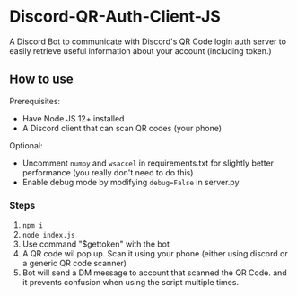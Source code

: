 # Discord-QR-Auth-Client-JS
A Discord Bot to communicate with Discord's QR Code login auth server
to easily retrieve useful information about your account
(including token.)

## How to use
Prerequisites:
* Have Node.JS 12+ installed
* A Discord client that can scan QR codes (your phone)

Optional:
* Uncomment `numpy` and `wsaccel` in requirements.txt for slightly better performance (you really don't need to do this)
* Enable debug mode by modifying `debug=False` in server.py

### Steps
1. `npm i`
2. `node index.js`
3. Use command "$gettoken" with the bot
3. A QR code wil pop up. Scan it using your phone
(either using discord or a generic QR code scanner)
4. Bot will send a DM message to account that scanned the QR Code.
and it prevents confusion when using the script multiple times.
